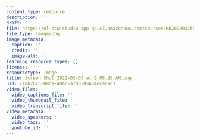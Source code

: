 ```yaml
---
content_type: resource
description: ''
draft: ''
file: https://ol-ocw-studio-app-qa.s3.amazonaws.com/courses/mb20220325h/screen-shot-2022-03-03-at-90826-am.png
file_type: image/png
image_metadata:
  caption: ''
  credit: ''
  image-alt: ''
learning_resource_types: []
license: ''
resourcetype: Image
title: Screen Shot 2022-03-03 at 9.08.26 AM.png
uid: c10b2625-88da-49ac-a7d0-85634eca09d3
video_files:
  video_captions_file: ''
  video_thumbnail_file: ''
  video_transcript_file: ''
video_metadata:
  video_speakers: ''
  video_tags: ''
  youtube_id: ''
---
```

